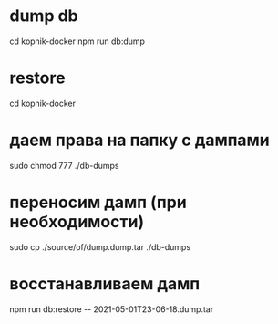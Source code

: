 # dump db
cd kopnik-docker
npm run db:dump

# restore
cd kopnik-docker

# даем права на папку с дампами
sudo chmod 777 ./db-dumps

# переносим дамп (при необходимости)
sudo cp ./source/of/dump.dump.tar ./db-dumps

# восстанавливаем дамп
npm run db:restore -- 2021-05-01T23-06-18.dump.tar
